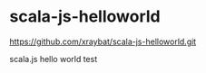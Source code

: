 # scala-js-helloworld

https://github.com/xraybat/scala-js-helloworld.git

scala.js hello world test